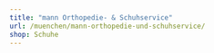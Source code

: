```yaml
---
title: "mann Orthopedie- & Schuhservice"
url: /muenchen/mann-orthopedie-und-schuhservice/
shop: Schuhe
---
```

